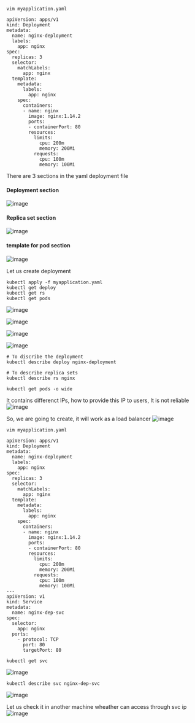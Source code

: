 ```
vim myapplication.yaml
```

```
apiVersion: apps/v1
kind: Deployment
metadata:
  name: nginx-deployment
  labels:
    app: nginx
spec:
  replicas: 3
  selector:
    matchLabels:
      app: nginx
  template:
    metadata:
      labels:
        app: nginx
    spec:
      containers:
      - name: nginx
        image: nginx:1.14.2
        ports:
        - containerPort: 80
        resources:
          limits:
            cpu: 200m
            memory: 200Mi
          requests:
            cpu: 100m
            memory: 100Mi
```
There are 3 sections in the yaml deployment file
#### Deployment section
![image](https://github.com/mahimanew/Kubernates/assets/24412769/2686ea81-a041-4579-9176-4a39004e54a6)

#### Replica set section
![image](https://github.com/mahimanew/Kubernates/assets/24412769/91168623-6e86-4b5d-b7a3-bb803ea04b24)

#### template for pod section
![image](https://github.com/mahimanew/Kubernates/assets/24412769/14c74b40-6aff-45dd-8576-1b21d64ac3bd)

Let us create deployment
```
kubectl apply -f myapplication.yaml
kubectl get deploy
kubectl get rs
kubectl get pods
```

![image](https://github.com/mahimanew/Kubernates/assets/24412769/2b83deb5-9deb-401f-bc01-de431c0f1806)

![image](https://github.com/mahimanew/Kubernates/assets/24412769/915d7bae-b1cb-4d5d-b799-c73d8017a30f)

![image](https://github.com/mahimanew/Kubernates/assets/24412769/e394801d-9832-4152-bafb-1b74295b9d7f)

![image](https://github.com/mahimanew/Kubernates/assets/24412769/d66f5f63-4ea2-4273-99e9-e2cbd28679b6)

```
# To discribe the deployment
kubectl describe deploy nginx-deployment

# To describe replica sets
kubectl describe rs nginx
```

```
kubectl get pods -o wide
```
It contains differenct IPs, how to provide this IP to users, It is not reliable
![image](https://github.com/mahimanew/Kubernates/assets/24412769/59e7fe23-8fe0-4fd1-9527-cab64605fd99)

So, we are going to create, it will work as a load balancer
![image](https://github.com/mahimanew/Kubernates/assets/24412769/7784c7df-ddc8-40a6-b2ec-521863c0bf08)

```
vim myapplication.yaml
```

```
apiVersion: apps/v1
kind: Deployment
metadata:
  name: nginx-deployment
  labels:
    app: nginx
spec:
  replicas: 3
  selector:
    matchLabels:
      app: nginx
  template:
    metadata:
      labels:
        app: nginx
    spec:
      containers:
      - name: nginx
        image: nginx:1.14.2
        ports:
        - containerPort: 80
        resources:
          limits:
            cpu: 200m
            memory: 200Mi
          requests:
            cpu: 100m
            memory: 100Mi
---
apiVersion: v1
kind: Service
metadata:
  name: nginx-dep-svc
spec:
  selector:
    app: nginx
  ports:
    - protocol: TCP
      port: 80
      targetPort: 80
```

```
kubectl get svc
```
![image](https://github.com/mahimanew/Kubernates/assets/24412769/90ed291d-1eaa-4f89-a74c-c29b6008acee)

```
kubectl describe svc nginx-dep-svc
```
![image](https://github.com/mahimanew/Kubernates/assets/24412769/8aeae9c9-7e67-4392-9abb-a547af57dd5a)

Let us check it in another machine wheather can access through svc ip
![image](https://github.com/mahimanew/Kubernates/assets/24412769/ebc4cf54-ced9-48f5-a55a-5f992520a04a)






